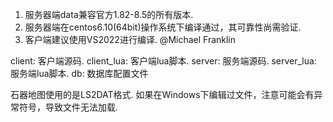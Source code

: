 1. 服务器端data兼容官方1.82-8.5的所有版本.
2. 服务器端在centos6.10(64bit)操作系统下编译通过，其可靠性尚需验证.
3. 客户端建议使用VS2022进行编译.
@Michael Franklin


client: 客户端源码.
client_lua: 客户端lua脚本.
server: 服务端源码.
server_lua: 服务端lua脚本.
db: 数据库配置文件


石器地图使用的是LS2DAT格式.
如果在Windows下编辑过文件，注意可能会有异常符号，导致文件无法加载.
